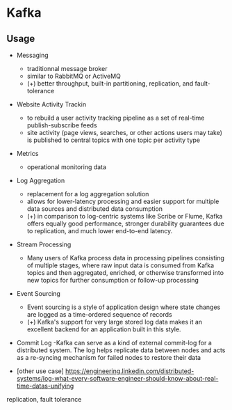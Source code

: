 # Kafka

## Usage

- Messaging 
  - traditionnal message broker
  - similar to RabbitMQ or ActiveMQ
  - (+) better throughput, built-in partitioning, replication, and fault-tolerance 
  
- Website Activity Trackin
  - to rebuild a user activity tracking pipeline as a set of real-time publish-subscribe feeds
  - site activity (page views, searches, or other actions users may take) is published to central topics with one topic per activity type
  
- Metrics
  - operational monitoring data
  
- Log Aggregation
  - replacement for a log aggregation solution
  - allows for lower-latency processing and easier support for multiple data sources and distributed data consumption
  - (+) in comparison to log-centric systems like Scribe or Flume, Kafka offers equally good performance, stronger durability guarantees due to replication, and much lower end-to-end latency.
  
- Stream Processing
  - Many users of Kafka process data in processing pipelines consisting of multiple stages, where raw input data is consumed from Kafka topics and then aggregated, enriched, or otherwise transformed into new topics for further consumption or follow-up processing
  
- Event Sourcing
  - Event sourcing is a style of application design where state changes are logged as a time-ordered sequence of records
  - (+) Kafka's support for very large stored log data makes it an excellent backend for an application built in this style. 
  
- Commit Log
  -Kafka can serve as a kind of external commit-log for a distributed system. The log helps replicate data between nodes and acts as a re-syncing mechanism for failed nodes to restore their data

- [other use case] https://engineering.linkedin.com/distributed-systems/log-what-every-software-engineer-should-know-about-real-time-datas-unifying

replication, fault tolerance

